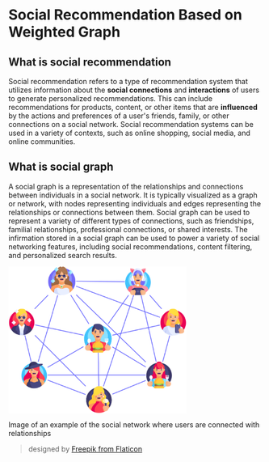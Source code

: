 # Social Recommendation Based on Weighted Graph
## What is social recommendation
Social recommendation refers to a type of recommendation system that utilizes information about the **social connections** and **interactions** of users to generate personalized recommendations. This can include recommendations for products, content, or other items that are **influenced** by the actions and preferences of a user's friends, family, or other connections on a social network. Social recommendation systems can be used in a variety of contexts, such as online shopping, social media, and online communities.

## What is social graph
A social graph is a representation of the relationships and connections between individuals in a social network. It is typically visualized as a graph or network, with nodes representing individuals and edges representing the relationships or connections between them. Social graph can be used to represent a variety of different types of connections, such as friendships, familial relationships, professional connections, or shared interests. The infirmation stored in a social graph can be used to power a variety of social networking features, including social recommendations, content filtering, and personalized search results.

<img align='middle' src='https://github.com/p4zaa/Social-Recommendation-Based-on-Weighted-Graph/blob/7ec26d7607a2ee1321cd054d667d335142b1f1f8/resources/user-user%20matrix-u-u%20facebook.drawio.png' width='70%' />

Image of an example of the social network where users are connected with relationships

> designed by [Freepik from Flaticon](https://www.flaticon.com/authors/freepik)

